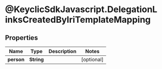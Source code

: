 # @KeyclicSdkJavascript.DelegationLinksCreatedByIriTemplateMapping

## Properties
Name | Type | Description | Notes
------------ | ------------- | ------------- | -------------
**person** | **String** |  | [optional] 


